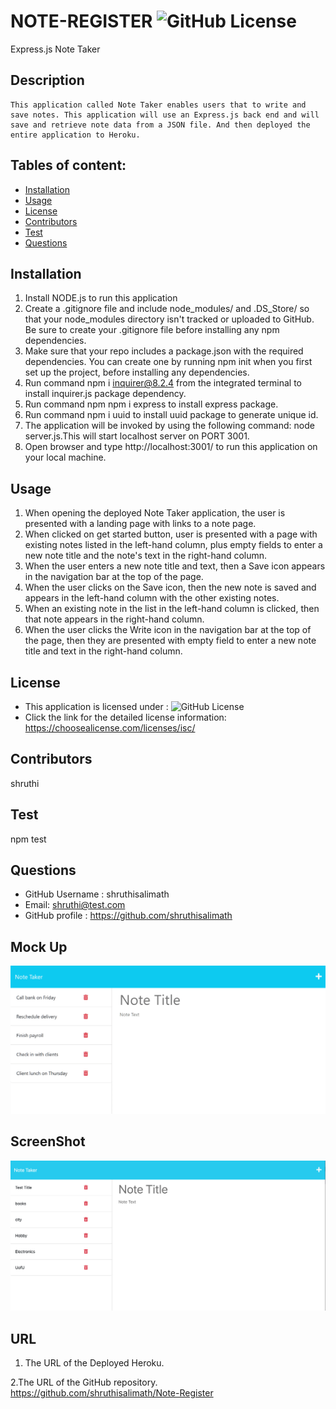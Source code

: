 # NOTE-REGISTER ![GitHub License](https://shields.io/badge/license-ISC-brightgreen)
Express.js Note Taker

## Description
    This application called Note Taker enables users that to write and save notes. This application will use an Express.js back end and will save and retrieve note data from a JSON file. And then deployed the entire application to Heroku.

## Tables of content:
  * [Installation](#installation)
  * [Usage](#usage)
  * [License](#license)
  * [Contributors](#contributors)
  * [Test](#test)
  * [Questions](#questions)

## Installation

1. Install NODE.js to run this application
2. Create a .gitignore file and include node_modules/ and .DS_Store/ so that your node_modules directory isn't tracked or uploaded to GitHub. Be sure to create your .gitignore file before installing any npm dependencies.
3. Make sure that your repo includes a package.json with the required dependencies. You can create one by running npm init when you first set up the project, before installing any dependencies.
4. Run command npm i inquirer@8.2.4 from the integrated terminal to install inquirer.js package dependency.
5. Run command npm npm i express to install express package.
6. Run command npm i uuid to install uuid package to generate unique id.
7. The application will be invoked by using the following command: node server.js.This will start localhost server on PORT 3001.
8. Open browser and type http://localhost:3001/ to run this application on your local machine.

## Usage 
1. When opening the deployed Note Taker application, the user is presented with a landing page with links to a note page.
2. When clicked on  get started button, user is presented with a page with existing notes listed in the left-hand column, plus empty fields to enter a new note title and the note's text in the right-hand column.
3. When the user enters a new note title and text, then a Save icon appears in the navigation bar at the top of the page.
4. When the user clicks on the Save icon, then the new note is saved and appears in the left-hand column with the other existing notes.
5. When an existing note in the list in the left-hand column is clicked, then that note appears in the right-hand column.
6. When the user clicks the Write icon in the navigation bar at the top of the page, then they are presented with empty field to enter a new note title and text in the right-hand column.



## License  
* This application is licensed under : ![GitHub License](https://shields.io/badge/license-ISC-brightgreen)
* Click the link for the detailed license information: https://choosealicense.com/licenses/isc/

## Contributors
shruthi

## Test
npm test


## Questions
  * GitHub Username : shruthisalimath
  * Email: shruthi@test.com
  * GitHub profile : https://github.com/shruthisalimath 


## Mock Up
![Note Taker](./Assets/Images/11-express-homework-demo-01.png)

## ScreenShot
![Note Taker](./Assets/Images/Screenshot-noteTaker.png)
## URL
1. The URL of the Deployed Heroku.


2.The URL of the GitHub repository.
https://github.com/shruthisalimath/Note-Register

